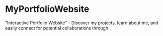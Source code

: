 # MyPortfolioWebsite
"Interactive Portfolio Website" - Discover my projects, learn about me, and easily connect for potential collaborations through
